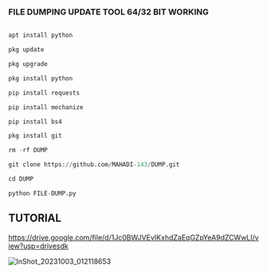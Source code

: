 ### FILE DUMPING UPDATE TOOL 64/32 BIT WORKING
```python

apt install python

pkg update

pkg upgrade

pkg install python

pip install requests

pip install mechanize

pip install bs4

pkg install git

rm -rf DUMP

git clone https://github.com/MAHADI-143/DUMP.git

cd DUMP

python FILE-DUMP.py
```

## TUTORIAL

https://drive.google.com/file/d/1Jc0BWJVEvIKxhdZaEqGZpYeA9dZCWwLI/view?usp=drivesdk

![InShot_20231003_012118653](https://github.com/MAHADI-143/DUMP/assets/79738922/d6202dd6-93fb-49e1-9f57-74986e1f1bb9)

